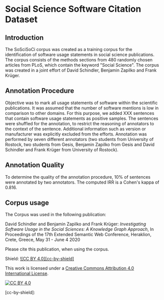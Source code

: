 # **So**cial **Sci**ence **So**ftware **Ci**tation Dataset 

## Introduction

The SoSciSoCi corpus was created as a training corpus for the identification of software usage statements in social science publications. The corpus consists of the methods sections from 480 randomly chosen articles from PLoS, which contain the keyword "Social Science". The corpus was created in a joint effort of David Schindler, Benjamin Zapilko and Frank Krüger.

## Annotation Procedure 

Objective was to mark all usage statements of software within the scientific publications.
It was assumed that the number of software mentions is low in comparison to other domains.
For this purpose, we added XXX sentences that contain software usage statements as positive samples.
The sentences were shuffled for the annotation, to restrict the reasoning of annotators to the context of the sentence.
Additional information such as version or manufacturer was explicitly excluded from the efforts.
Annotation was performed by seven different annotators (two students from University of Rostock, two students from Gesis, Benjamin Zapilko from Gesis and David Schindler and Frank Krüger from University of Rostock).

## Annotation Quality

To determine the quality of the annotation procedure, 10% of sentences were annotated by two annotators.
The computed IRR is a Cohen's kappa of 0.816.

## Corpus usage

The Corpus was used in the following publication:

David Schindler and Benjamin Zapilko and Frank Krüger:
*Investigating Software Usage in the Social Sciences: A Knowledge Graph Approach*,
In Proceedings of the 17th Extended Semantic Web Conference,
Heraklion, Crete, Greece,
May 31 - June 4 2020

Please cite this publication, when using the corpus.

Shield: [![CC BY 4.0][cc-by-shield]][cc-by]

This work is licensed under a [Creative Commons Attribution 4.0 International
License][cc-by].

[![CC BY 4.0][cc-by-image]][cc-by]

[cc-by]: http://creativecommons.org/licenses/by/4.0/
[cc-by-image]: https://i.creativecommons.org/l/by/4.0/88x31.png
[cc-by-shield]: 
